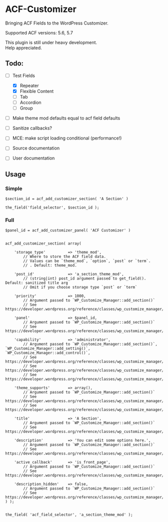 ACF-Customizer
==============

Bringing ACF Fields to the WordPress Customizer.

Supported ACF versions: 5.6, 5.7

This plugin is still under heavy development.  
Help appreciated.


Todo:
-----
 - [ ] Test Fields
	 - [x] Repeater
	 - [x] Flexible Content
	 - [ ] Tab
	 - [ ] Accordion
	 - [ ] Group
 - [ ] Make theme mod defaults equal to acf field defaults
 - [ ] Sanitize callbacks?
 - [ ] MCE: make script loading conditional (performance!)
 - [ ] Source documentation
 - [ ] User documentation



Usage
-----
### Simple

```
$section_id = acf_add_customizer_section( 'A Section' )

the_field('field_selector', $section_id );
```

### Full
```
$panel_id = acf_add_customizer_panel( 'ACF Customizer' )


acf_add_customizer_section( array(

	'storage_type'			=> 'theme_mod',
		// Where to store the ACF field data.
		// Values can be `theme_mod`, `option`, `post` or `term`.
		// . Default: theme_mod.

	'post_id' 				=> 'a_section_theme_mod',
		// (string|int) post_id argument passed to get_field(). Default: sanitized title arg
		// Omit if you choose storage type `post` or `term`

	'priority'				=> 1000,
		// Argument passed to `WP_Customize_Manager::add_section()`
		// See https://developer.wordpress.org/reference/classes/wp_customize_manager/add_section/

	'panel'					=> $panel_id,
		// Argument passed to `WP_Customize_Manager::add_section()`
		// See https://developer.wordpress.org/reference/classes/wp_customize_manager/add_section/

	'capability'			=> 'administrator',
		// Argument passed to `WP_Customize_Manager::add_section()`, `WP_Customize_Manager::add_setting()`, `WP_Customize_Manager::add_control()`,
		// See https://developer.wordpress.org/reference/classes/wp_customize_manager/add_control/
		// See https://developer.wordpress.org/reference/classes/wp_customize_manager/add_section/
		// See https://developer.wordpress.org/reference/classes/wp_customize_manager/add_setting/

	'theme_supports'		=> array(),
		// Argument passed to `WP_Customize_Manager::add_section()`
		// See https://developer.wordpress.org/reference/classes/wp_customize_manager/add_section/
		// See https://developer.wordpress.org/reference/classes/wp_customize_manager/add_setting/

	'title'					=> 'A Section',
		// Argument passed to `WP_Customize_Manager::add_section()`
		// See https://developer.wordpress.org/reference/classes/wp_customize_manager/add_section/

	'description'			=> 'You can edit some options here.',
		// Argument passed to `WP_Customize_Manager::add_section()`
		// See https://developer.wordpress.org/reference/classes/wp_customize_manager/add_section/

	'active_callback'		=> 'is_front_page',
		// Argument passed to `WP_Customize_Manager::add_section()`
		// See https://developer.wordpress.org/reference/classes/wp_customize_manager/add_section/

	'description_hidden'	=> false,
		// Argument passed to `WP_Customize_Manager::add_section()`
		// See https://developer.wordpress.org/reference/classes/wp_customize_manager/add_section/
) );


the_field( 'acf_field_selector', 'a_section_theme_mod' );

```
